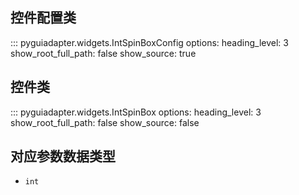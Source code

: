 ## 控件配置类
::: pyguiadapter.widgets.IntSpinBoxConfig
    options:
        heading_level: 3
        show_root_full_path: false
        show_source: true

## 控件类
::: pyguiadapter.widgets.IntSpinBox
    options:
        heading_level: 3
        show_root_full_path: false
        show_source: false

## 对应参数数据类型

- `int`
